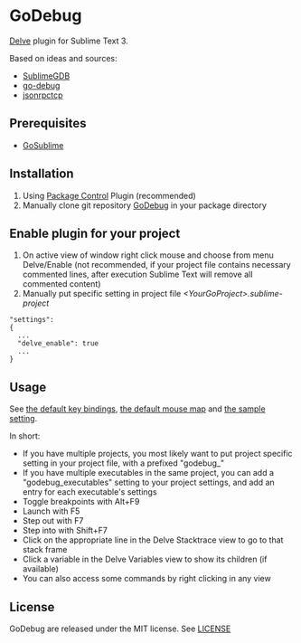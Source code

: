 # GoDebug

[Delve](https://github.com/derekparker/delve) plugin for Sublime Text 3.

Based on ideas and sources:
* [SublimeGDB](https://github.com/quarnster/SublimeGDB)
* [go-debug](https://github.com/lloiser/go-debug)
* [jsonrpctcp](https://github.com/joshmarshall/jsonrpctcp)

## Prerequisites
* [GoSublime](https://github.com/DisposaBoy/GoSublime)

## Installation
1. Using [Package Control](https://packagecontrol.io/docs/usage) Plugin (recommended)
2. Manually clone git repository [GoDebug](https://github.com/dishmaev/GoDebug) in your package directory

## Enable plugin for your project
1. On active view of window right click mouse and choose from menu Delve/Enable (not recommended, if your project file contains necessary commented lines, after execution Sublime Text will remove all commented content)
2. Manually put specific setting in project file *\<YourGoProject\>.sublime-project*
```
"settings":
{
  ...
  "delve_enable": true
  ...
}
```

## Usage
See [the default key bindings](https://github.com/dishmaev/GoDebug/blob/master/Default.sublime-keymap), [the default mouse map](https://github.com/dishmaev/GoDebug/blob/master/Default.sublime-mousemap) and [the sample setting](https://github.com/dishmaev/GoDebug/blob/master/GoDebug.sublime-settings).

In short:
* If you have multiple projects, you most likely want to put project specific setting in your project file, with a prefixed "godebug_"
* If you have multiple executables in the same project, you can add a "godebug_executables" setting to your project settings, and add an entry for each executable's settings
* Toggle breakpoints with Alt+F9
* Launch with F5
* Step out with F7
* Step into with Shift+F7
* Click on the appropriate line in the Delve Stacktrace view to go to that stack frame
* Click a variable in the Delve Variables view to show its children (if available)
* You can also access some commands by right clicking in any view

## License
GoDebug are released under the MIT license. See [LICENSE](https://github.com/dishmaev/GoDebug/blob/master/LICENSE)